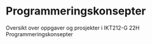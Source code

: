 # Programmeringskonsepter
Oversikt over oppgaver og prosjekter i IKT212-G 22H Programmeringskonsepter
